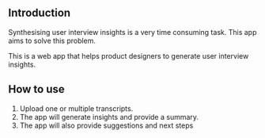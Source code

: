 ## Introduction

Synthesising user interview insights is a very time consuming task. This app aims to solve this problem.

This is a web app that helps product designers to generate user interview insights.

## How to use

1. Upload one or multiple transcripts.
2. The app will generate insights and provide a summary.
3. The app will also provide suggestions and next steps